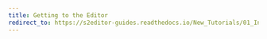 ```yaml
---
title: Getting to the Editor
redirect_to: https://s2editor-guides.readthedocs.io/New_Tutorials/01_Introduction/002_Getting_to_the_Editor
---
```

